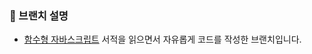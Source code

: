 ### 📍 브랜치 설명
- <a href='https://www.aladin.co.kr/shop/wproduct.aspx?ItemId=131767959&start=slayer'>함수형 자바스크립트</a> 서적을 읽으면서 자유롭게 코드를 작성한 브랜치입니다. 